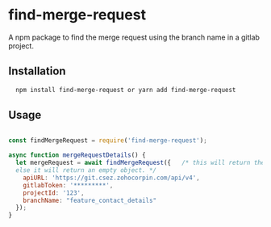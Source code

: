 # find-merge-request
A npm package to find the merge request using the branch name in a gitlab project.

## Installation
```bash
  npm install find-merge-request or yarn add find-merge-request
```

## Usage

```javascript

const findMergeRequest = require('find-merge-request');

async function mergeRequestDetails() {
  let mergeRequest = await findMergeRequest({   /* this will return the details of the merge request if found
  else it will return an empty object. */
    apiURL: 'https://git.csez.zohocorpin.com/api/v4',
    gitlabToken: '*********',
    projectId: '123',
    branchName: "feature_contact_details"
  }); 
}
```
